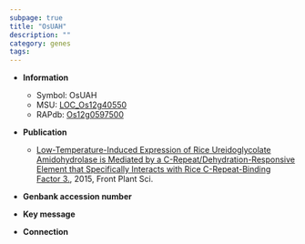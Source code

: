 ```yaml
---
subpage: true
title: "OsUAH"
description: ""
category: genes
tags: 
---
```


* **Information**  
    + Symbol: OsUAH  
    + MSU: [LOC_Os12g40550](http://rice.plantbiology.msu.edu/cgi-bin/ORF_infopage.cgi?orf=LOC_Os12g40550)  
    + RAPdb: [Os12g0597500](http://rapdb.dna.affrc.go.jp/viewer/gbrowse_details/irgsp1?name=Os12g0597500)  

* **Publication**  
    + [Low-Temperature-Induced Expression of Rice Ureidoglycolate Amidohydrolase is Mediated by a C-Repeat/Dehydration-Responsive Element that Specifically Interacts with Rice C-Repeat-Binding Factor 3.](http://www.ncbi.nlm.nih.gov/pubmed?term=Low-Temperature-Induced+Expression+of+Rice+Ureidoglycolate+Amidohydrolase+is+Mediated+by+a+C-Repeat/Dehydration-Responsive+Element+that+Specifically+Interacts+with+Rice+C-Repeat-Binding+Factor+3.%5BTitle%5D), 2015, Front Plant Sci.

* **Genbank accession number**  

* **Key message**  

* **Connection**  



